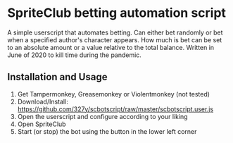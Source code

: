# SpriteClub betting automation script

A simple userscript that automates betting. Can either bet randomly or bet when a specified author's character appears. How much is bet can be set to an absolute amount or a value relative to the total balance.
Written in June of 2020 to kill time during the pandemic.

## Installation and Usage
1. Get Tampermonkey, Greasemonkey or Violentmonkey (not tested)
2. Download/Install: https://github.com/327y/scbotscript/raw/master/scbotscript.user.js
3. Open the userscript and configure according to your liking
5. Open SpriteClub
6. Start (or stop) the bot using the button in the lower left corner